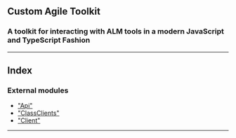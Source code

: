




## Custom Agile Toolkit

### A toolkit for interacting with ALM tools in a modern JavaScript and TypeScript Fashion
<!-- 
* ["RallyApi"](modules/_rallyapi_.md)
* ["RallyClient"](modules/_rallyclient_.md) 
-->



---



## Index

### External modules

* ["Api"](docs/markdown/modules/_api_.md)
* ["ClassClients"](docs/markdown/modules/_classclients_.md)
* ["Client"](docs/markdown/modules/_client_.md)



---
